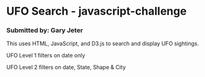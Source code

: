 
<h1>UFO Search - javascript-challenge</h1>

<h3>Submitted by: Gary Jeter</h3>
<p> </p>
<p>This uses HTML, JavaScript, and D3.js to search and display UFO sightings.</p>


<p> UFO Level 1 filters on date only </p>

<p> </p>

<p>  UFO Level 2 filters on date, State, Shape & City</p>


